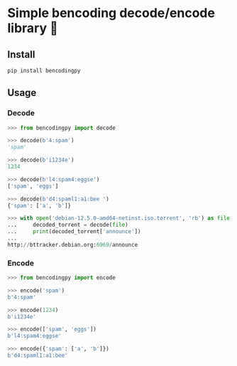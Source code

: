 # Simple bencoding decode/encode library 🔖

## Install
```python
pip install bencodingpy
```

## Usage

### Decode
```python
>>> from bencodingpy import decode

>>> decode(b'4:spam')
'spam'

>>> decode(b'i1234e')
1234

>>> decode(b'l4:spam4:eggse')
['spam', 'eggs']

>>> decode(b'd4:spaml1:a1:bee ')
{'spam': ['a', 'b']}

>>> with open('debian-12.5.0-amd64-netinst.iso.torrent', 'rb') as file:
...     decoded_torrent = decode(file)
...     print(decoded_torrent['announce'])
... 
http://bttracker.debian.org:6969/announce
```

### Encode
```python
>>> from bencodingpy import encode

>>> encode('spam')
b'4:spam'

>>> encode(1234)
b'i1234e'

>>> encode(['spam', 'eggs'])
b'l4:spam4:eggse'

>>> encode({'spam': ['a', 'b']})
b'd4:spaml1:a1:bee'
```